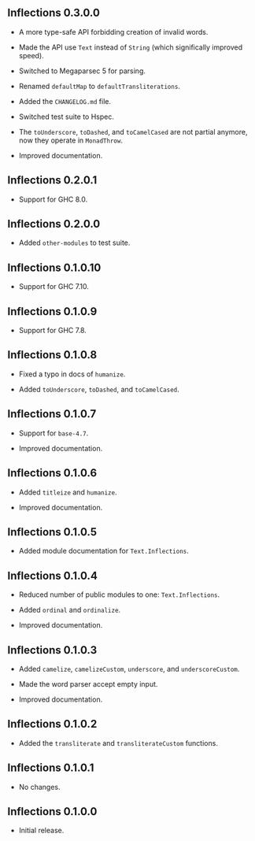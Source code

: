 ## Inflections 0.3.0.0

* A more type-safe API forbidding creation of invalid words.

* Made the API use `Text` instead of `String` (which significally improved
  speed).

* Switched to Megaparsec 5 for parsing.

* Renamed `defaultMap` to `defaultTransliterations`.

* Added the `CHANGELOG.md` file.

* Switched test suite to Hspec.

* The `toUnderscore`, `toDashed`, and `toCamelCased` are not partial
  anymore, now they operate in `MonadThrow`.

* Improved documentation.

## Inflections 0.2.0.1

* Support for GHC 8.0.

## Inflections 0.2.0.0

* Added `other-modules` to test suite.

## Inflections 0.1.0.10

* Support for GHC 7.10.

## Inflections 0.1.0.9

* Support for GHC 7.8.

## Inflections 0.1.0.8

* Fixed a typo in docs of `humanize`.

* Added `toUnderscore`, `toDashed`, and `toCamelCased`.

## Inflections 0.1.0.7

* Support for `base-4.7`.

* Improved documentation.

## Inflections 0.1.0.6

* Added `titleize` and `humanize`.

* Improved documentation.

## Inflections 0.1.0.5

* Added module documentation for `Text.Inflections`.

## Inflections 0.1.0.4

* Reduced number of public modules to one: `Text.Inflections`.

* Added `ordinal` and `ordinalize`.

* Improved documentation.

## Inflections 0.1.0.3

* Added `camelize`, `camelizeCustom`, `underscore`, and `underscoreCustom`.

* Made the word parser accept empty input.

* Improved documentation.

## Inflections 0.1.0.2

* Added the `transliterate` and `transliterateCustom` functions.

## Inflections 0.1.0.1

* No changes.

## Inflections 0.1.0.0

* Initial release.
